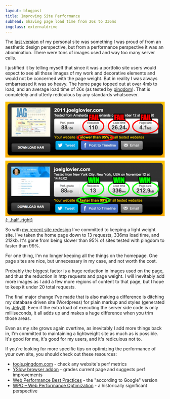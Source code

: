 ```yaml
---
layout: blogpost
title: Improving Site Performance
subhead: Shaving page load time from 26s to 336ms
imgclass: externaldrive
---
```


The [last version](http://2011.joelglovier.com) of my personal site was something I was proud of from an aesthetic design perspective, but from a performance perspective it was an abomination. There were tons of images used and way too many server calls.

I justified it by telling myself that since it was a portfolio site users would expect to see all those images of my work and decorative elements and would not be concerned with the page weight. But in reality I was always embarrassed it was so heavy. The home page topped out at over 4mb to load, and an average load time of 26s (as tested by [pingdom](http://tools.pingdom.com/fpt/#!/bQBeP2/joelglovier.com)). That is completely and utterly rediculous by any standards whatsoever.

[![pingdom tools results](/post-images/perf/pingdom-results.png){: .half .right}](http://tools.pingdom.com/fpt/#!/bQBeP2/joelglovier.com)

So with [my recent site redesign](/writing/2013/redesigning-and-rebuilding/) I've committed to keeping a light weight site. I've taken the home page down to 13 requests, 336ms load time, and 212kb. It's gone from being slower than 95% of sites tested with pingdom to faster than 99%.

For one thing, I'm no longer keeping all the things on the homepage. One page sites are nice, but unnecessary in my case, and not worth the cost.

Probably the biggest factor is a huge reduction in images used on the page, and thus the reduction in http requests and page weight. I will inevitably add more images as I add a few more regions of content to that page, but I hope to keep it under 20 total requests.

The final major change I've made that is also making a difference is ditching my database driven site (Wordpress) for plain markup and styles (generated by [Jekyll](http://jekyllrb.com/)). Even if the extra load of executing the server side code is only milliseconds, it all adds up and makes a huge difference when you trim those areas.

Even as my site grows again overtime, as inevitably I add more things back in, I'm committed to maintaining a lightweight site as much as is possible. It's good for me, it's good for my users, and it's rediculous not to.

If you're looking for more specific tips on optimizing the performance of your own site, you should check out these resources:

- [tools.pingdom.com](http://tools.pingdom.com/fpt/) - check any website's perf metrics
- [YSlow browser addon](http://developer.yahoo.com/yslow/) - grades current page and suggests perf improvements
- [Web Performance Best Practices](https://developers.google.com/speed/docs/best-practices/rules_intro) - the "according to Google" version
- [WPO – Web Performance Optimization](http://www.stevesouders.com/blog/2010/05/07/wpo-web-performance-optimization/) - a historically significant perspective